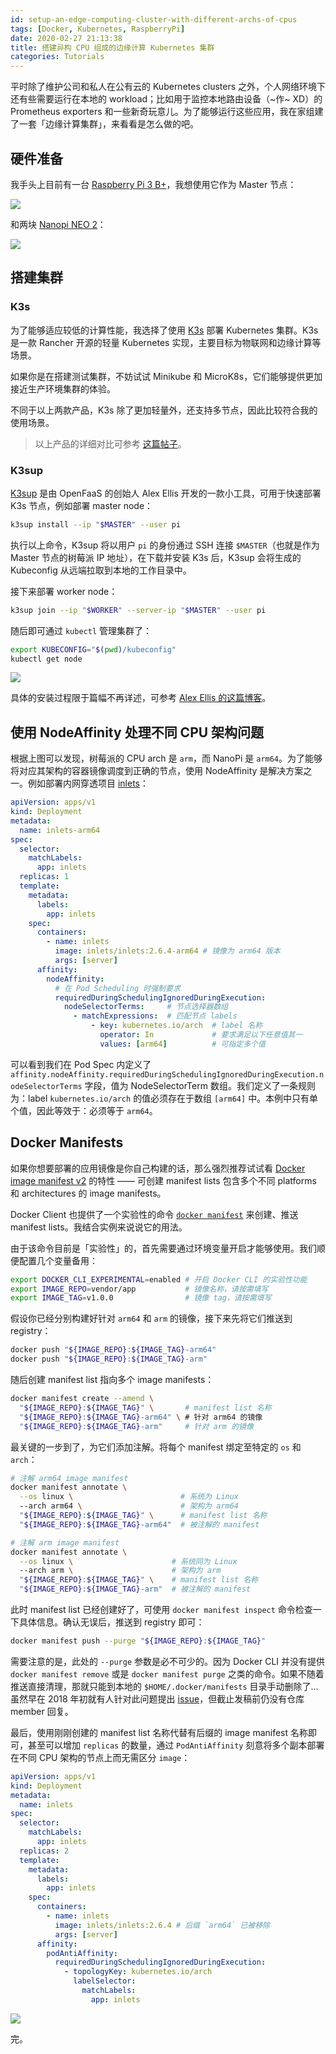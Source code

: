 ```yaml
---
id: setup-an-edge-computing-cluster-with-different-archs-of-cpus
tags: [Docker, Kubernetes, RaspberryPi]
date: 2020-02-27 21:13:38
title: 搭建异构 CPU 组成的边缘计算 Kubernetes 集群
categories: Tutorials
---
```


平时除了维护公司和私人在公有云的 Kubernetes clusters 之外，个人网络环境下还有些需要运行在本地的 workload；比如用于监控本地路由设备（~作~ XD）的 Prometheus exporters 和一些新奇玩意儿。为了能够运行这些应用，我在家组建了一套「边缘计算集群」，来看看是怎么做的吧。

<!--more-->

## 硬件准备

我手头上目前有一台 [Raspberry Pi 3 B+](https://www.raspberrypi.org/products/raspberry-pi-3-model-b-plus/)，我想使用它作为 Master 节点：

![](/resources/e3bbeb04097925d7a81fa377156350aa.png)

和两块 [Nanopi NEO 2](https://www.friendlyarm.com/index.php?route=product/product&product_id=180)：

![](/resources/cf88d169db45970ca298f4e434b80c5f.png)

## 搭建集群

### K3s

为了能够适应较低的计算性能，我选择了使用 [K3s](https://k3s.io/) 部署 Kubernetes 集群。K3s 是一款 Rancher 开源的轻量 Kubernetes 实现，主要目标为物联网和边缘计算等场景。

如果你是在搭建测试集群，不妨试试 Minikube 和 MicroK8s，它们能够提供更加接近生产环境集群的体验。

不同于以上两款产品，K3s 除了更加轻量外，还支持多节点，因此比较符合我的使用场景。

> 以上产品的详细对比可参考 [这篇帖子](https://www.reddit.com/r/kubernetes/comments/be0415/k3s_minikube_or_microk8s/el2xy5r/)。

### K3sup

[K3sup](https://github.com/alexellis/k3sup) 是由 OpenFaaS 的创始人 Alex Ellis 开发的一款小工具，可用于快速部署 K3s 节点，例如部署 master node：

```bash
k3sup install --ip "$MASTER" --user pi
```

执行以上命令，K3sup 将以用户 `pi` 的身份通过 SSH 连接 `$MASTER`（也就是作为 Master 节点的树莓派 IP 地址），在下载并安装 K3s 后，K3sup 会将生成的 Kubeconfig 从远端拉取到本地的工作目录中。

接下来部署 worker node：

```bash
k3sup join --ip "$WORKER" --server-ip "$MASTER" --user pi
```

随后即可通过 `kubectl` 管理集群了：

```bash
export KUBECONFIG="$(pwd)/kubeconfig"
kubectl get node
```

![](/resources/5e6d3227ecba7623049bd9b89f18c00f.png)

具体的安装过程限于篇幅不再详述，可参考 [Alex Ellis 的这篇博客](https://blog.alexellis.io/test-drive-k3s-on-raspberry-pi/)。

## 使用 NodeAffinity 处理不同 CPU 架构问题

根据上图可以发现，树莓派的 CPU arch 是 `arm`，而 NanoPi 是 `arm64`。为了能够将对应其架构的容器镜像调度到正确的节点，使用 NodeAffinity 是解决方案之一。例如部署内网穿透项目 [inlets](https://github.com/inlets/inlets)：

```yaml
apiVersion: apps/v1
kind: Deployment
metadata:
  name: inlets-arm64
spec:
  selector:
    matchLabels:
      app: inlets
  replicas: 1
  template:
    metadata:
      labels:
        app: inlets
    spec:
      containers:
        - name: inlets
          image: inlets/inlets:2.6.4-arm64 # 镜像为 arm64 版本
          args: [server]
      affinity:
        nodeAffinity:
          # 在 Pod Scheduling 时强制要求
          requiredDuringSchedulingIgnoredDuringExecution:
            nodeSelectorTerms:     # 节点选择器数组
              - matchExpressions:  # 匹配节点 labels
                  - key: kubernetes.io/arch  # label 名称
                    operator: In             # 要求满足以下任意值其一
                    values: [arm64]          # 可指定多个值
```

可以看到我们在 Pod Spec 内定义了 `affinity.nodeAffinity.requiredDuringSchedulingIgnoredDuringExecution.nodeSelectorTerms` 字段，值为 NodeSelectorTerm 数组。我们定义了一条规则为：label `kubernetes.io/arch` 的值必须存在于数组 `[arm64]` 中。本例中只有单个值，因此等效于：必须等于 `arm64`。

## Docker Manifests

如果你想要部署的应用镜像是你自己构建的话，那么强烈推荐试试看 [Docker image manifest v2](https://docs.docker.com/registry/spec/manifest-v2-2/) 的特性 —— 可创建 manifest lists 包含多个不同 platforms 和 architectures 的 image manifests。

Docker Client 也提供了一个实验性的命令 [`docker manifest`](https://docs.docker.com/engine/reference/commandline/manifest/) 来创建、推送 manifest lists。我结合实例来说说它的用法。

由于该命令目前是「实验性」的，首先需要通过环境变量开启才能够使用。我们顺便配置几个变量备用：

```bash
export DOCKER_CLI_EXPERIMENTAL=enabled # 开启 Docker CLI 的实验性功能
export IMAGE_REPO=vendor/app           # 镜像名称，请按需填写
export IMAGE_TAG=v1.0.0                # 镜像 tag，请按需填写
```

假设你已经分别构建好针对 `arm64` 和 `arm` 的镜像，接下来先将它们推送到 registry：

```bash
docker push "${IMAGE_REPO}:${IMAGE_TAG}-arm64"
docker push "${IMAGE_REPO}:${IMAGE_TAG}-arm"
```

随后创建 manifest list 指向多个 image manifests：

```bash
docker manifest create --amend \
  "${IMAGE_REPO}:${IMAGE_TAG}" \       # manifest list 名称
  "${IMAGE_REPO}:${IMAGE_TAG}-arm64" \ # 针对 arm64 的镜像
  "${IMAGE_REPO}:${IMAGE_TAG}-arm"     # 针对 arm 的镜像
```

最关键的一步到了，为它们添加注解。将每个 manifest 绑定至特定的 `os` 和 `arch`：

```bash
# 注解 arm64 image manifest
docker manifest annotate \
  --os linux \                        # 系统为 Linux
  --arch arm64 \                      # 架构为 arm64
  "${IMAGE_REPO}:${IMAGE_TAG}" \      # manifest list 名称
  "${IMAGE_REPO}:${IMAGE_TAG}-arm64"  # 被注解的 manifest

# 注解 arm image manifest
docker manifest annotate \
  --os linux \                      # 系统同为 Linux
  --arch arm \                      # 架构为 arm
  "${IMAGE_REPO}:${IMAGE_TAG}" \    # manifest list 名称
  "${IMAGE_REPO}:${IMAGE_TAG}-arm"  # 被注解的 manifest
```

此时 manifest list 已经创建好了，可使用 `docker manifest inspect` 命令检查一下具体信息。确认无误后，推送到 registry 即可：

```bash
docker manifest push --purge "${IMAGE_REPO}:${IMAGE_TAG}"
```

需要注意的是，此处的 `--purge` 参数是必不可少的。因为 Docker CLI 并没有提供 `docker manifest remove` 或是 `docker manifest purge` 之类的命令。如果不随着推送直接清理，那就只能到本地的 `$HOME/.docker/manifests` 目录手动删除了... 虽然早在 2018 年初就有人针对此问题提出 [issue](https://github.com/docker/cli/issues/954)，但截止发稿前仍没有仓库 member 回复。

最后，使用刚刚创建的 manifest list 名称代替有后缀的 image manifest 名称即可，甚至可以增加 `replicas` 的数量，通过 `PodAntiAffinity` 刻意将多个副本部署在不同 CPU 架构的节点上而无需区分 `image`：

```yaml
apiVersion: apps/v1
kind: Deployment
metadata:
  name: inlets
spec:
  selector:
    matchLabels:
      app: inlets
  replicas: 2
  template:
    metadata:
      labels:
        app: inlets
    spec:
      containers:
        - name: inlets
          image: inlets/inlets:2.6.4 # 后缀 `arm64` 已被移除
          args: [server]
      affinity:
        podAntiAffinity:
          requiredDuringSchedulingIgnoredDuringExecution:
            - topologyKey: kubernetes.io/arch
              labelSelector:
                matchLabels:
                  app: inlets
```

![](/resources/762c17ab2fdbe84f79c93635ca3cbcce.png)

完。
